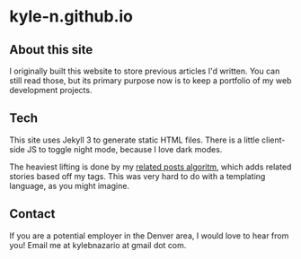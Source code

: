 # kyle-n.github.io

## About this site

I originally built this website to store previous articles I'd written. You can still read those, but its primary purpose now is to keep a portfolio of my web development projects. 

## Tech

This site uses Jekyll 3 to generate static HTML files. There is a little client-side JS to toggle night mode, because I love dark modes. 

The heaviest lifting is done by my [related posts algoritm](https://github.com/kyle-n/kyle-n.github.io/blob/master/_includes/related_posts.html), which adds related stories based off my tags. This was very hard to do with a templating language, as you might imagine.

## Contact

If you are a potential employer in the Denver area, I would love to hear from you! Email me at kylebnazario at gmail dot com. 